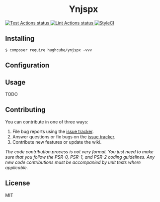 <h1 align="center"> Ynjspx </h1>

<p>
    <a href="https://github.com/hughcube-php/ynjspx/actions?query=workflow%3ATest">
        <img src="https://github.com/hughcube-php/ynjspx/workflows/Test/badge.svg" alt="Test Actions status">
    </a>
    <a href="https://github.com/hughcube-php/ynjspx/actions?query=workflow%3ALint">
        <img src="https://github.com/hughcube-php/ynjspx/workflows/Lint/badge.svg" alt="Lint Actions status">
    </a>
    <a href="https://styleci.io/repos/217659566">
        <img src="https://github.styleci.io/repos/217659566/shield?branch=master" alt="StyleCI">
    </a>
</p>

## Installing

```shell
$ composer require hughcube/ynjspx -vvv
```

## Configuration

## Usage

TODO

## Contributing

You can contribute in one of three ways:

1. File bug reports using the [issue tracker](https://github.com/hughcube-php/package/issues).
2. Answer questions or fix bugs on the [issue tracker](https://github.com/hughcube-php/package/issues).
3. Contribute new features or update the wiki.

_The code contribution process is not very formal. You just need to make sure that you follow the PSR-0, PSR-1, and PSR-2 coding guidelines. Any new code contributions must be accompanied by unit tests where applicable._

## License

MIT